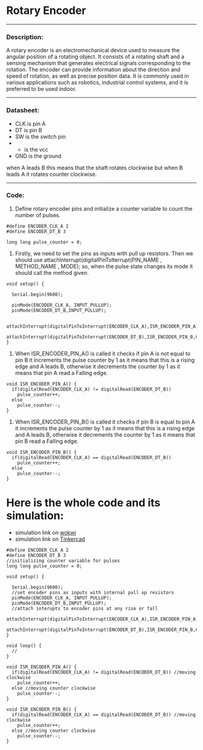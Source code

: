 # Rotary Encoder

---

### Description:

A rotary encoder is an electromechanical device used to measure the angular position of a rotating object. It consists of a rotating shaft and a sensing mechanism that generates electrical signals corresponding to the rotation. The encoder can provide information about the direction and speed of rotation, as well as precise position data. It is commonly used in various applications such as robotics, industrial control systems, and it is preferred to be used indoor.

---

### Datasheet:

- CLK is pin A
- DT is pin B
- SW is the switch pin
- + is the vcc
- GND is the ground

when A leads B this means that the shaft rotates clockwise but when B leads A it rotates counter clockwise.

---

### Code:

1. Define rotary encoder pins and initialize a counter variable to count the number of pulses.

```arduino
#define ENCODER_CLK_A 2
#define ENCODER_DT_B 3

long long pulse_counter = 0;
```

1. Firstly, we need to set the pins as inputs with pull up resistors. Then we should use attachInterrupt(digitalPinToIterrupt(PIN_NAME , METHOD_NAME , MODE);                                      so, when the pulse state changes its mode it should call the method given.            

```arduino
void setup() {

  Serial.begin(9600);
  
  pinMode(ENCODER_CLK_A, INPUT_PULLUP);
  pinMode(ENCODER_DT_B,INPUT_PULLUP);
  
  attachInterrupt(digitalPinToInterrupt(ENCODER_CLK_A),ISR_ENCODER_PIN_A,CHANGE);
  attachInterrupt(digitalPinToInterrupt(ENCODER_DT_B),ISR_ENCODER_PIN_B,CHANGE);
}
```

1. When ISR_ENCODER_PIN_A() is called it checks if pin A is not equal to pin B it increments the pulse counter by 1 as it means that this is a rising edge and A leads B, otherwise it decrements the counter by 1 as it means that pin A read a Falling edge.

```arduino
void ISR_ENCODER_PIN_A() {
  if(digitalRead(ENCODER_CLK_A) != digitalRead(ENCODER_DT_B))
    pulse_counter++;
  else
    pulse_counter--;
}
```

1. When ISR_ENCODER_PIN_B() is called it checks if pin B is equal to pin A it increments the pulse counter by 1 as it means that this is a rising edge and A leads B, otherwise it decrements the counter by 1 as it means that pin B read a Falling edge.

```arduino
void ISR_ENCODER_PIN_B() {
  if(digitalRead(ENCODER_CLK_A) == digitalRead(ENCODER_DT_B))
    pulse_counter++;
  else
    pulse_counter--;
}
```

# Here is the whole code and its simulation:

- simulation link on [wokwi](https://wokwi.com/projects/375336686533053441)
- simulation link on [Tinkercad](https://www.tinkercad.com/things/1TkPzdeTh76)

```arduino
#define ENCODER_CLK_A 2
#define ENCODER_DT_B 3
//initializing counter variable for pulses
long long pulse_counter = 0;

void setup() {

  Serial.begin(9600);
  //set encoder pins as inputs with internal pull up resistors
  pinMode(ENCODER_CLK_A, INPUT_PULLUP);
  pinMode(ENCODER_DT_B,INPUT_PULLUP);
  //attach interupts to encoder pins at any rise or fall
  attachInterrupt(digitalPinToInterrupt(ENCODER_CLK_A),ISR_ENCODER_PIN_A,CHANGE);
  attachInterrupt(digitalPinToInterrupt(ENCODER_DT_B),ISR_ENCODER_PIN_B,CHANGE);
}

void loop() {
  //
}

void ISR_ENCODER_PIN_A() {
  if(digitalRead(ENCODER_CLK_A) != digitalRead(ENCODER_DT_B)) //moving clockwise
    pulse_counter++;
  else //moving counter clockwise
    pulse_counter--;
}

void ISR_ENCODER_PIN_B() {
  if(digitalRead(ENCODER_CLK_A) == digitalRead(ENCODER_DT_B)) //moving clockwise
    pulse_counter++;
  else //moving counter clockwise
    pulse_counter--;
}
```